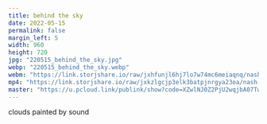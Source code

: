 ```yaml
---
title: behind the sky
date: 2022-05-15
permalink: false
margin_left: 5
width: 960
height: 720
jpg: "220515_behind_the_sky.jpg"
webp: "220515_behind_the_sky.webp"
webm: "https://link.storjshare.io/raw/jxhfunjl6hj7lo7w74mc6meiaqnq/nash-video%2F230627_behind_the_sky.webm"
mp4: "https://link.storjshare.io/raw/jxkzlgcjp3elk3batpjnrgya23oa/nash-video%2F230627_behind_the_sky.mp4"
master: "https://u.pcloud.link/publink/show?code=XZwlNJ0Z2PjU2wqjbA07TwXCaEyalJtAfT6y"
---
```

clouds painted by sound